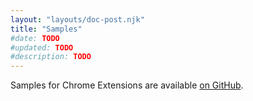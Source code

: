 ```yaml
---
layout: "layouts/doc-post.njk"
title: "Samples"
#date: TODO
#updated: TODO
#description: TODO
---
```


Samples for Chrome Extensions are available [on GitHub](https://github.com/GoogleChrome/chrome-extensions-samples).
